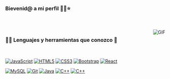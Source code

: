 ### Bievenid@ a mi perfil 👩‍💻⭐️

<br />
<br />

  <img align="right" alt="GIF" src="https://media.giphy.com/media/JIX9t2j0ZTN9S/giphy.gif" />
  
### 👨‍💻 Lenguajes y herramientas que conozco 👀

<br />

[![JavaScript](https://img.shields.io/badge/-JavaScript-black?style=flat&logo=javascript&link=https://github.com/dafneeee)](https://github.com/dafneeee) 
[![HTML5](https://img.shields.io/badge/-HTML5-E34F26?style=flat&logo=html5&logoColor=white&link=https://github.com/dafneeee)](https://github.com/dafneeee) 
[![CSS3](https://img.shields.io/badge/-CSS3-1572B6?style=flat&logo=css3&link=https://github.com/dafneeee)](https://github.com/dafneeee) 
[![Bootstrap](https://img.shields.io/badge/-Bootstrap-563D7C?style=flat&logo=bootstrap&link=https://github.com/dafneeee)](https://github.com/dafneeee) 
[![React](https://img.shields.io/badge/-React-black?style=flat&logo=react&link=https://github.com/dafneeee)](https://github.com/dafneeee) 


[![MySQL](https://img.shields.io/badge/-MySQL-black?style=flat&logo=mysql&link=https://github.com/dafneeee)](https://github.com/dafneeee)
[![Git](https://img.shields.io/badge/-Git-black?style=flat&logo=git&link=https://github.com/dafneeee)](https://github.com/dafneeee) 
[![Java](https://img.shields.io/badge/Java-ED8B00?style=flat&logo=java&link=https://github.com/dafneeee)](https://github.com/dafneeee)
[![C++](https://img.shields.io/badge/C%2B%2B-00599C?style=flat&logo=java&link=https://github.com/dafneeee)](https://github.com/dafneeee)
[![C++](https://img.shields.io/badge/C-00599C?style=flat&logo=java&link=https://github.com/dafneeee)](https://github.com/dafneeee)




